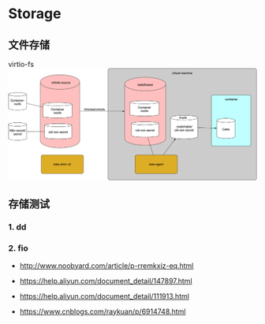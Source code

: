 # Storage

## 文件存储

virtio-fs
![](images/inotify-workaround.png)


## 存储测试

### 1. dd


### 2. fio

- http://www.noobyard.com/article/p-rremkxiz-eq.html

- https://help.aliyun.com/document_detail/147897.html
- https://help.aliyun.com/document_detail/111913.html

- https://www.cnblogs.com/raykuan/p/6914748.html
